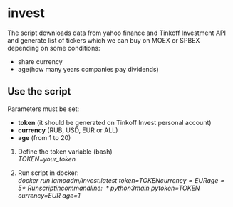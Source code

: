 # invest

The script downloads data from yahoo finance and Tinkoff Investment API and generate list of tickers which we can buy on MOEX or SPBEX depending on some conditions:

* share currency
* age(how many years companies pay dividends)

## Use the script

Parameters must be set:

* **token** (it should be generated on Tinkoff Invest personal account)
* **currency** (RUB, USD, EUR or ALL)
* **age** (from 1 to 20)

1. Define the token variable (bash) \
*TOKEN=your_token*

2. Run script in docker: \
*docker run lamoadm/invest:latest token=$TOKEN currency=EUR age=5* \
Run script in command line: \
*python3 main.py token=$TOKEN currency=EUR age=1*
